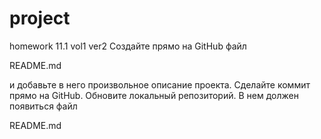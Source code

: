 # project
homework 11.1 vol1 ver2
Создайте прямо на GitHub файл

README.md

и добавьте в него произвольное описание проекта. Сделайте коммит прямо на GitHub.
Обновите локальный репозиторий. В нем должен появиться файл

README.md
